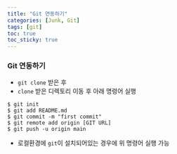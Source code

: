 ```yaml
---
title: "Git 연동하기"
categories: [Junk, Git]
tags: [git]
toc: true
toc_sticky: true
---
```


### Git 연동하기
* `git clone` 받은 후 
* `clone` 받은 디렉토리 이동 후 아래 명령어 실행
```
$ git init
$ git add README.md
$ git commit -m "first commit"
$ git remote add origin [GIT URL]
$ git push -u origin main
```
* 로컬환경에 `git`이 설치되어있는 경우에 위 명령어 실행 가능
